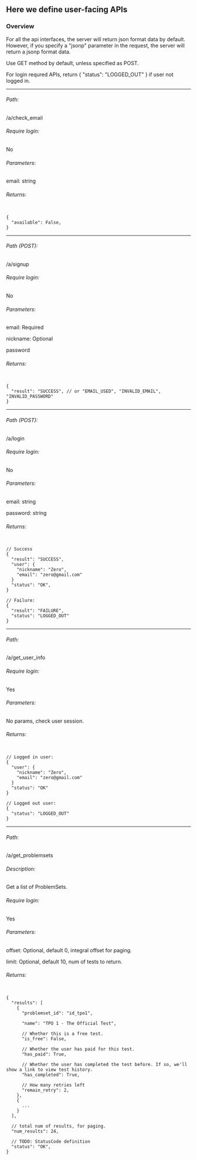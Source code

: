 ## Here we define user-facing APIs

### Overview
For all the api interfaces, the server will return json format data by default.
However, if you specify a "jsonp" parameter in the request, the server will return a jsonp format data.


Use GET method by default, unless specified as POST.


For login requred APIs, return { "status": "LOGGED_OUT" } if user not logged in. 

----
###### Path:
/a/check_email

###### Require login:
No

###### Parameters:
email: string

###### Returns:
<pre><code>
{
  "available": False,
}
</code></pre>

----
###### Path (POST):
/a/signup

###### Require login:
No

###### Parameters:
email: Required

nickname: Optional

password


###### Returns:
<pre><code>
{
  "result": "SUCCESS", // or "EMAIL_USED", "INVALID_EMAIL", "INVALID_PASSWORD"
}
</code></pre>

----
###### Path (POST):
/a/login

###### Require login:
No

###### Parameters:
email: string

password: string


###### Returns:
<pre><code>
// Success
{
  "result": "SUCCESS",
  "user": {
    "nickname": "Zero",
    "email": "zero@gmail.com"
  }
  "status": "OK",
}

// Failure:
{
  "result": "FAILURE",
  "status": "LOGGED_OUT"
}
</code></pre>


----
###### Path:
/a/get_user_info

###### Require login:
Yes

###### Parameters:
No params, check user session.

###### Returns:
<pre><code>
// Logged in user:
{
  "user": {
    "nickname": "Zero",
    "email": "zero@gmail.com"
  }
  "status": "OK"
}

// Logged out user:
{
  "status": "LOGGED_OUT"
}
</code></pre>

----
###### Path:
/a/get_problemsets

###### Description:
Get a list of ProblemSets.

###### Require login:
Yes

###### Parameters:
offset: Optional, default 0, integral offset for paging.

limit: Optional, default 10, num of tests to return.

###### Returns:
<pre><code>
{
  "results": [
    {
      "problemset_id": "id_tpo1",
      
      "name": "TPO 1 - The Official Test",
      
      // Whether this is a free test.
      "is_free": False,
      
      // Whether the user has paid for this test.
      "has_paid": True,
      
      // Whether the user has completed the test before. If so, we'll show a link to view test history.
      "has_completed": True,
      
      // How many retries left 
      "remain_retry": 2,
    },
    {
      ...
    }
  ],
  
  // total num of results, for paging.
  "num_results": 24,
  
  // TODO: StatusCode definition
  "status": "OK",
}
</code></pre>

